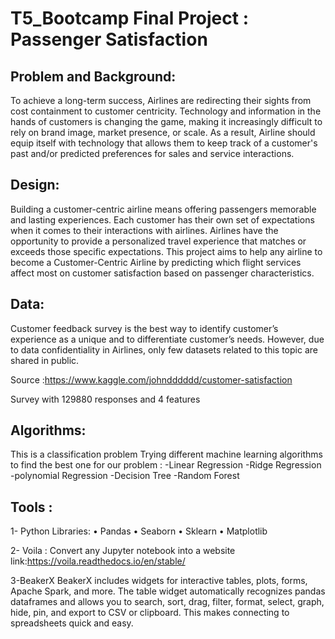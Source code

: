 # T5_Bootcamp Final Project : Passenger Satisfaction 

## Problem and Background:
To achieve a long-term success, Airlines are redirecting their sights from cost containment to customer centricity. Technology and information in the hands of customers is changing the game, making it increasingly difficult to rely on brand image, market presence, or scale. 
As a result, Airline should equip itself with technology that allows them to keep track of a customer's past and/or predicted preferences for sales and service interactions.

## Design:
Building a customer-centric airline means offering passengers memorable and lasting experiences. Each customer has their own set of expectations when it comes to their interactions with airlines. Airlines have the opportunity to provide a personalized travel experience that matches or exceeds those specific expectations.
This project aims to help any airline to become a Customer-Centric Airline by predicting which flight services affect most on customer satisfaction based on passenger characteristics.

## Data:
Customer feedback survey is the best way to identify customer’s experience as a unique and to differentiate customer’s needs.  However, due to data confidentiality in Airlines, only few datasets related to this topic are shared in public.

Source :https://www.kaggle.com/johndddddd/customer-satisfaction

Survey with 129880 responses and 4 features 

## Algorithms:
This is a classification problem
Trying different machine learning algorithms to find the best one for our problem :
-Linear Regression 
-Ridge Regression  
-polynomial Regression 
-Decision Tree 
-Random Forest


## Tools :
1- Python Libraries: 
•	Pandas
•	Seaborn 
•	Sklearn
•	Matplotlib

2- Voila : Convert any Jupyter notebook into a website 
link:https://voila.readthedocs.io/en/stable/

3-BeakerX
BeakerX includes widgets for interactive tables, plots, forms, Apache Spark, and more. The table widget automatically recognizes pandas dataframes and allows you to search, sort, drag, filter, format, select, graph, hide, pin, and export to CSV or clipboard. This makes connecting to spreadsheets quick and easy.
